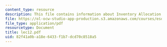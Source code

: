 ```yaml
---
content_type: resource
description: This file contains information about Inventory Allocation.
file: https://ol-ocw-studio-app-production.s3.amazonaws.com/courses/esd-123j-systems-perspectives-on-industrial-ecology-spring-2006/82f41a0ba18e6433f1b7dcd70c8518a5_lec12.pdf
file_type: application/pdf
resourcetype: Document
title: lec12.pdf
uid: 82f41a0b-a18e-6433-f1b7-dcd70c8518a5
---
```

